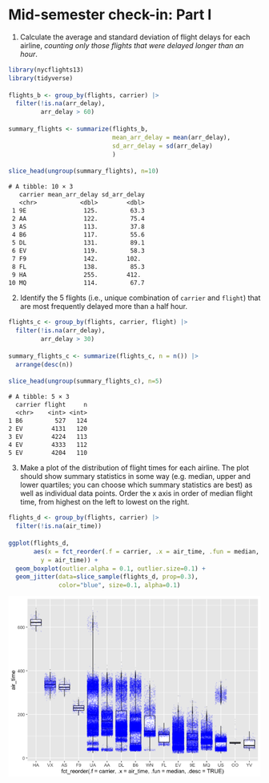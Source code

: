 Mid-semester check-in: Part I
================

1.  Calculate the average and standard deviation of flight delays for
    each airline, *counting only those flights that were delayed longer
    than an hour*.

``` r
library(nycflights13)
library(tidyverse)

flights_b <- group_by(flights, carrier) |>
  filter(!is.na(arr_delay),
         arr_delay > 60)

summary_flights <- summarize(flights_b,
                             mean_arr_delay = mean(arr_delay),
                             sd_arr_delay = sd(arr_delay)
                             )

slice_head(ungroup(summary_flights), n=10)
```

    # A tibble: 10 × 3
       carrier mean_arr_delay sd_arr_delay
       <chr>            <dbl>        <dbl>
     1 9E                125.         63.3
     2 AA                122.         75.4
     3 AS                113.         37.8
     4 B6                117.         55.6
     5 DL                131.         89.1
     6 EV                119.         58.3
     7 F9                142.        102. 
     8 FL                138.         85.3
     9 HA                255.        412. 
    10 MQ                114.         67.7

2.  Identify the 5 flights (i.e., unique combination of `carrier` and
    `flight`) that are most frequently delayed more than a half hour.

``` r
flights_c <- group_by(flights, carrier, flight) |>
  filter(!is.na(arr_delay),
         arr_delay > 30)

summary_flights_c <- summarize(flights_c, n = n()) |>
  arrange(desc(n))

slice_head(ungroup(summary_flights_c), n=5)
```

    # A tibble: 5 × 3
      carrier flight     n
      <chr>    <int> <int>
    1 B6         527   124
    2 EV        4131   120
    3 EV        4224   113
    4 EV        4333   112
    5 EV        4204   110

3.  Make a plot of the distribution of flight times for each airline.
    The plot should show summary statistics in some way (e.g. median,
    upper and lower quartiles; you can choose which summary statistics
    are best) as well as individual data points. Order the x axis in
    order of median flight time, from highest on the left to lowest on
    the right.

``` r
flights_d <- group_by(flights, carrier) |>
  filter(!is.na(air_time))

ggplot(flights_d, 
       aes(x = fct_reorder(.f = carrier, .x = air_time, .fun = median, .desc = TRUE), 
         y = air_time)) +
  geom_boxplot(outlier.alpha = 0.1, outlier.size=0.1) +
  geom_jitter(data=slice_sample(flights_d, prop=0.3),
              color="blue", size=0.1, alpha=0.1)
```

![](mid-semester_check_1_JLO_files/figure-gfm/unnamed-chunk-3-1.png)
